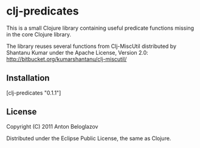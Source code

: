 # clj-predicates

This is a small Clojure library containing useful predicate functions missing in the core Clojure library.

The library reuses several functions from Clj-MiscUtil distributed by Shantanu Kumar under the Apache License, Version 2.0: http://bitbucket.org/kumarshantanu/clj-miscutil/

## Installation

[clj-predicates "0.1.1"]

## License

Copyright (C) 2011 Anton Beloglazov

Distributed under the Eclipse Public License, the same as Clojure.
